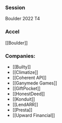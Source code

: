 
### Session
Boulder 2022 T4

### Accel
[[Boulder]]

### Companies:
- [[Builty]]
- [[Climatize]]
- [[Coherent API]]
- [[Ganymede Games]]
- [[GiftPocket]]
- [[HonestDeed]]
- [[Konduit]]
- [[LendARR]]
- [[Presta]]
- [[Upward Financial]]


